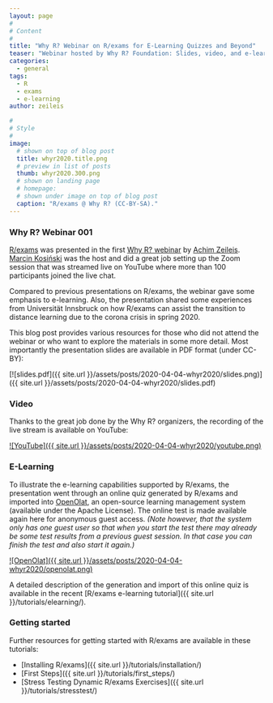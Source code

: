 ```yaml
---
layout: page
#
# Content
#
title: "Why R? Webinar on R/exams for E-Learning Quizzes and Beyond"
teaser: "Webinar hosted by Why R? Foundation: Slides, video, and e-learning resources."
categories:
  - general
tags:
  - R
  - exams
  - e-learning
author: zeileis

#
# Style
#
image:
  # shown on top of blog post
  title: whyr2020.title.png
  # preview in list of posts
  thumb: whyr2020.300.png
  # shown on landing page
  # homepage:
  # shown under image on top of blog post
  caption: "R/exams @ Why R? (CC-BY-SA)."
---
```


### Why R? Webinar 001

[R/exams](https://www.R-exams.org/) was presented in the first [Why R? webinar](http://whyr.pl/webinars/) by [Achim Zeileis](https://eeecon.uibk.ac.at/~zeileis/). [Marcin Kosiński](http://r-addict.com/) was the host and did a great job setting up the Zoom session that was streamed live on YouTube where more than 100 participants joined the live chat.

Compared to previous presentations on R/exams, the webinar gave some emphasis to e-learning. Also, the presentation shared some experiences from Universität Innsbruck on how R/exams can assist the transition to distance learning due to the corona crisis in spring 2020.

This blog post provides various resources for those who did not attend the webinar or who want to explore the materials in some more detail. Most importantly the presentation slides are available in PDF format (under CC-BY):

[![slides.pdf]({{ site.url }}/assets/posts/2020-04-04-whyr2020/slides.png)]({{ site.url }}/assets/posts/2020-04-04-whyr2020/slides.pdf)


### Video

Thanks to the great job done by the Why R? organizers, the recording of the live stream is available on YouTube:

[![YouTube]({{ site.url }}/assets/posts/2020-04-04-whyr2020/youtube.png)](https://www.youtube.com/watch?v=PnyCR7q4P4Q)


### E-Learning

To illustrate the e-learning capabilities supported by R/exams, the presentation went through an online quiz generated by R/exams and imported into [OpenOlat](https://www.OpenOlat.com/), an open-source learning management system (available under the Apache License). The online test is made available again here for anonymous guest access. _(Note however, that the system only has one guest user so that when you start the test there may already be some test results from a previous guest session. In that case you can finish the test and also start it again.)_

[![OpenOlat]({{ site.url }}/assets/posts/2020-04-04-whyr2020/openolat.png)](https://lms.uibk.ac.at/url/RepositoryEntry/2823520256/CourseNode/97603810083315?guest=true)

A detailed description of the generation and import of this online quiz is available in the recent [R/exams e-learning tutorial]({{ site.url }}/tutorials/elearning/).

### Getting started

Further resources for getting started with R/exams are available in these tutorials:

* [Installing R/exams]({{ site.url }}/tutorials/installation/)
* [First Steps]({{ site.url }}/tutorials/first_steps/)
* [Stress Testing Dynamic R/exams Exercises]({{ site.url }}/tutorials/stresstest/)
